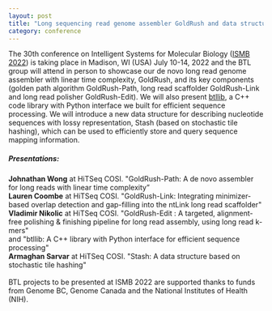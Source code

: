 ```yaml
---  
layout: post  
title: "Long sequencing read genome assembler GoldRush and data structure Stash accepted for oral presentations at ISMB 2022"  
category: conference  
---  
```


The 30th conference on Intelligent Systems for Molecular Biology ([ISMB 2022](https://www.iscb.org/ismb2022)) is taking place in Madison, WI (USA) July 10-14, 2022 and the BTL group will attend in person to showcase our de novo long read genome assembler with linear time complexity, GoldRush, and its key components (golden path algorithm GoldRush-Path, long read scaffolder GoldRush-Link and long read polisher GoldRush-Edit). We will also present [btllib]( https://www.github.com/bcgsc/btllib), a C++ code library with Python interface we built for efficient sequence processing. We will introduce a new data structure for describing nucleotide sequences with lossy representation, Stash (based on stochastic tile hashing), which can be used to efficiently store and query sequence mapping information.

##### Presentations:
<strong>Johnathan Wong</strong> at HiTSeq COSI. "GoldRush-Path: A de novo assembler for long reads with linear time complexity”
<br>
<strong>Lauren Coombe</strong> at HiTSeq COSI. "GoldRush-Link: Integrating minimizer-based overlap detection and gap-filling into the ntLink long read scaffolder"
<br>
<strong>Vladimir Nikolic</strong> at HiTSeq COSI. "GoldRush-Edit : A targeted, alignment-free polishing & finishing pipeline for long read assembly, using long read k-mers"
<br>
and "btllib: A C++ library with Python interface for efficient sequence processing"
<br>
<strong>Armaghan Sarvar</strong> at HiTSeq COSI. "Stash: A data structure based on stochastic tile hashing"
<br>
<br>
BTL projects to be presented at ISMB 2022 are supported thanks to funds from Genome BC, Genome Canada and the National Institutes of Health (NIH).
